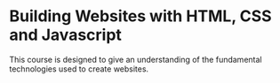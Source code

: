# Building Websites with HTML, CSS and Javascript

This course is designed to give an understanding of the fundamental technologies used to create websites.

